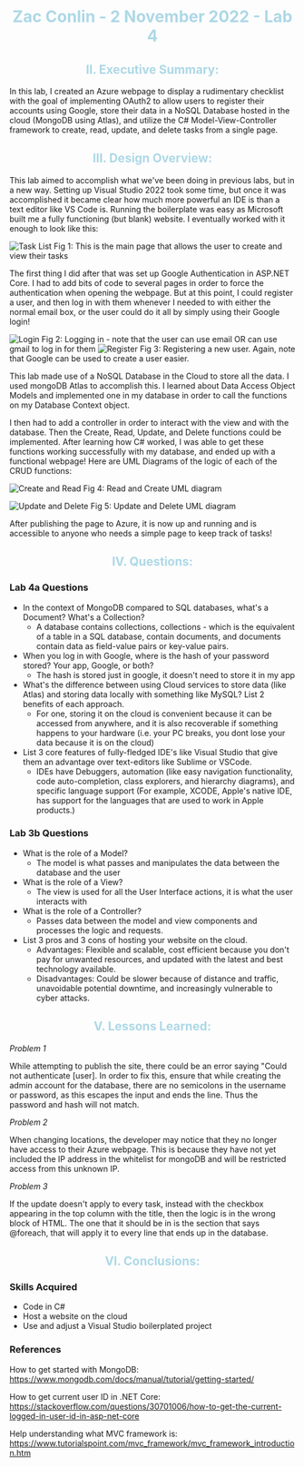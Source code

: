 <style>
h1 {
color: lightblue;
text-align: center;
}
h2 {
color: lightblue;
text-align: center;
}
h4 {
    color: lightgray;
    text-decoration: italic;
}
</style>

# Zac Conlin - 2 November 2022 - Lab 4

## II. Executive Summary:

In this lab, I created an Azure webpage to display a rudimentary checklist with the goal of implementing OAuth2 to allow users to register their accounts using Google, store their data in a NoSQL Database hosted in the cloud (MongoDB using Atlas), and utilize the C# Model-View-Controller framework to create, read, update, and delete tasks from a single page.

## III. Design Overview:

This lab aimed to accomplish what we've been doing in previous labs, but in a new way. Setting up Visual Studio 2022 took some time, but once it was accomplished it became clear how much more powerful an IDE is than a text editor like VS Code is. Running the boilerplate was easy as Microsoft built me a fully functioning (but blank) website. I eventually worked with it enough to look like this:

![Task List](Lab4.1.png)
Fig 1: This is the main page that allows the user to create and view their tasks

The first thing I did after that was set up Google Authentication in ASP.NET Core. I had to add bits of code to several pages in order to force the authentication when opening the webpage. But at this point, I could register a user, and then log in with them whenever I needed to with either the normal email box, or the user could do it all by simply using their Google login!

![Login](Lab4.2.png)
Fig 2: Logging in - note that the user can use email OR can use gmail to log in for them
![Register](Lab4.3.png)
Fig 3: Registering a new user. Again, note that Google can be used to create a user easier.

This lab made use of a NoSQL Database in the Cloud to store all the data. I used mongoDB Atlas to accomplish this. I learned about Data Access Object Models and implemented one in my database in order to call the functions on my Database Context object.

I then had to add a controller in order to interact with the view and with the database. Then the Create, Read, Update, and Delete functions could be implemented. After learning how C# worked, I was able to get these functions working successfully with my database, and ended up with a functional webpage! Here are UML Diagrams of the logic of each of the CRUD functions:

![Create and Read](Lab4.4.png)
Fig 4: Read and Create UML diagram

![Update and Delete](Lab4.5.png)
Fig 5: Update and Delete UML diagram

After publishing the page to Azure, it is now up and running and is accessible to anyone who needs a simple page to keep track of tasks!

## IV. Questions:

### Lab 4a Questions

- In the context of MongoDB compared to SQL databases, what's a Document? What's a Collection?
    - A database contains collections, collections - which is the equivalent of a table in a SQL database, contain documents, and documents contain data as field-value pairs or key-value pairs.
- When you log in with Google, where is the hash of your password stored? Your app, Google, or both?
    - The hash is stored just in google, it doesn't need to store it in my app 
- What's the difference between using Cloud services to store data (like Atlas) and storing data locally with something like MySQL? List 2 benefits of each approach.
    - For one, storing it on the cloud is convenient because it can be accessed from anywhere, and it is also recoverable if something happens to your hardware (i.e. your PC breaks, you dont lose your data because it is on the cloud)
- List 3 core features of fully-fledged IDE's like Visual Studio that give them an advantage over text-editors like Sublime or VSCode.
    - IDEs have Debuggers, automation (like easy navigation functionality, code auto-completion, class explorers, and hierarchy diagrams), and specific language support (For example, XCODE, Apple's native IDE, has support for the languages that are used to work in Apple products.)

### Lab 3b Questions

- What is the role of a Model?
    - The model is what passes and manipulates the data between the database and the user
- What is the role of a View?
    - The view is used for all the User Interface actions, it is what the user interacts with
- What is the role of a Controller?
    - Passes data between the model and view components and processes the logic and requests.
- List 3 pros and 3 cons of hosting your website on the cloud.
    - Advantages:
        Flexible and scalable, cost efficient because you don't pay for unwanted resources, and updated with the latest and best technology available.
    - Disadvantages: Could be slower because of distance and traffic, unavoidable potential downtime, and increasingly vulnerable to cyber attacks. 

## V. Lessons Learned:
*Problem 1*

While attempting to publish the site, there could be an error saying "Could not authenticate [user]. In order to fix this, ensure that while creating the admin account for the database, there are no semicolons in the username or password, as this escapes the input and ends the line. Thus the password and hash will not match.

*Problem 2*

When changing locations, the developer may notice that they no longer have access to their Azure webpage. This is because they have not yet included the IP address in the whitelist for mongoDB and will be restricted access from this unknown IP.

*Problem 3*

If the update doesn't apply to every task, instead with the checkbox appearing in the top column with the title, then the logic is in the wrong block of HTML. The one that it should be in is the section that says @foreach, that will apply it to every line that ends up in the database.

## VI. Conclusions:

### Skills Acquired
- Code in C#
- Host a website on the cloud
- Use and adjust a Visual Studio boilerplated project

### References
How to get started with MongoDB: https://www.mongodb.com/docs/manual/tutorial/getting-started/

How to get current user ID in .NET Core: https://stackoverflow.com/questions/30701006/how-to-get-the-current-logged-in-user-id-in-asp-net-core

Help understanding what MVC framework is: https://www.tutorialspoint.com/mvc_framework/mvc_framework_introduction.htm